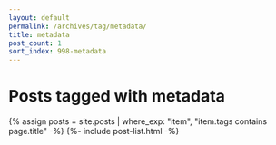 ```yaml
---
layout: default
permalink: /archives/tag/metadata/
title: metadata
post_count: 1
sort_index: 998-metadata
---
```

<h1 class="page-heading">Posts tagged with metadata</h1>
{% assign posts = site.posts | where_exp: "item", "item.tags contains page.title" -%}
{%- include post-list.html -%}
